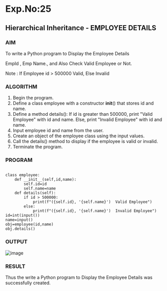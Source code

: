 # Exp.No:25  
## Hierarchical Inheritance - EMPLOYEE DETAILS

### AIM  

To write a Python program to Display the Employee Details

EmpId , Emp Name., and Also Check Valid Employee or Not.

Note : If Employee id > 500000 Valid, Else Invalid

### ALGORITHM

1. Begin the program.
2. Define a class employee with a constructor __init__() that stores id and name.
3. Define a method details():
   If id is greater than 500000, print "Valid Employee" with id and name.
   Else, print "Invalid Employee" with id and name.
4. Input employee id and name from the user.
5. Create an object of the employee class using the input values.
6. Call the details() method to display if the employee is valid or invalid.
7. Terminate the program.

### PROGRAM
```

class employee:
    def __init__(self,id,name):
        self.id=id
        self.name=name
    def details(self):
        if id > 500000:
            print(f"({self.id}, '{self.name}')  Valid Employee")
        else:
            print(f"({self.id}, '{self.name}')  Invalid Employee")
id=int(input())
name=input()
obj=employee(id,name)
obj.details()

```

### OUTPUT  

![image](https://github.com/user-attachments/assets/461b5059-04b1-46e5-b78a-3378cd29e752)

### RESULT

Thus the write a Python program to Display the Employee Details was successfully created.
